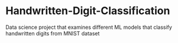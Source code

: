 # Handwritten-Digit-Classification
Data science project that examines different ML models that classify handwritten digits from MNIST dataset

